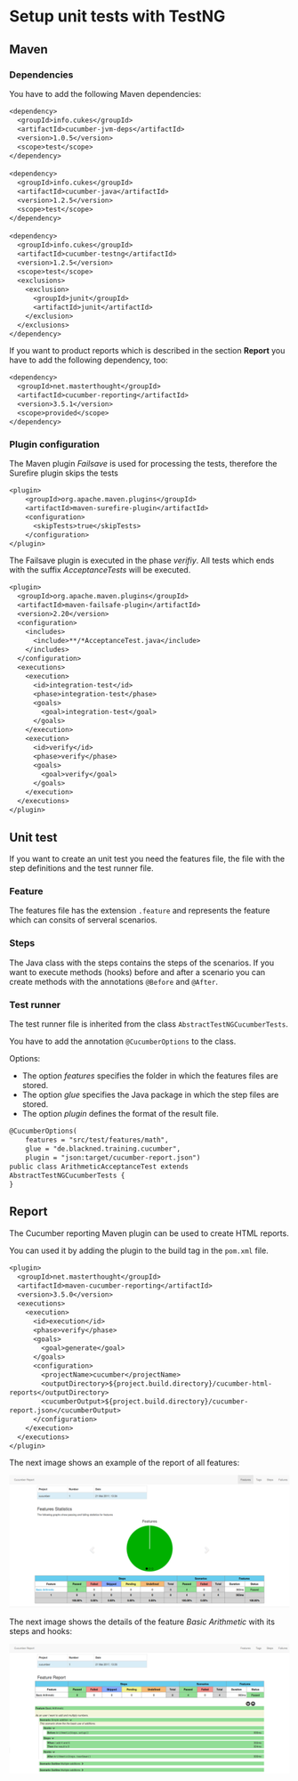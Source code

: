 # Setup unit tests with TestNG

## Maven
 
### Dependencies

You have to add the following Maven dependencies:

```
<dependency>
  <groupId>info.cukes</groupId>
  <artifactId>cucumber-jvm-deps</artifactId>
  <version>1.0.5</version>
  <scope>test</scope>
</dependency>

<dependency>
  <groupId>info.cukes</groupId>
  <artifactId>cucumber-java</artifactId>
  <version>1.2.5</version>
  <scope>test</scope>
</dependency>

<dependency>
  <groupId>info.cukes</groupId>
  <artifactId>cucumber-testng</artifactId>
  <version>1.2.5</version>
  <scope>test</scope>
  <exclusions>
    <exclusion>
      <groupId>junit</groupId>
      <artifactId>junit</artifactId>
    </exclusion>
  </exclusions>
</dependency>
```

If you want to product reports which is described in the section **Report** you have to add the following dependency, too:

```
<dependency>
  <groupId>net.masterthought</groupId>
  <artifactId>cucumber-reporting</artifactId>
  <version>3.5.1</version>
  <scope>provided</scope>
</dependency>
```

### Plugin configuration

The Maven plugin *Failsave* is used for processing the tests, therefore the Surefire plugin skips the tests
```
<plugin>
    <groupId>org.apache.maven.plugins</groupId>
    <artifactId>maven-surefire-plugin</artifactId>
    <configuration>
      <skipTests>true</skipTests>
    </configuration>
</plugin>
```

The Failsave plugin is executed in the phase *verifiy*. All tests which ends with the suffix *AcceptanceTests* will
be executed.

```
<plugin>
  <groupId>org.apache.maven.plugins</groupId>
  <artifactId>maven-failsafe-plugin</artifactId>
  <version>2.20</version>
  <configuration>
    <includes>
      <include>**/*AcceptanceTest.java</include>
    </includes>
  </configuration>
  <executions>
    <execution>
      <id>integration-test</id>
      <phase>integration-test</phase>
      <goals>
        <goal>integration-test</goal>
      </goals>
    </execution>
    <execution>
      <id>verify</id>
      <phase>verify</phase>
      <goals>
        <goal>verify</goal>
      </goals>
    </execution>
  </executions>
</plugin>
```

## Unit test

If you want to create an unit test you need the features file, the file with the step
definitions and the test runner file.

### Feature

The features file has the extension `.feature` and represents the feature which can consits
of serveral scenarios.


### Steps

The Java class with the steps contains the steps of the scenarios. If you want to execute
methods (hooks) before and after a scenario you can create methods with the annotations
`@Before` and `@After`.

### Test runner

The test runner file is inherited from the class `AbstractTestNGCucumberTests`.

You have to add the annotation `@CucumberOptions` to the class.

Options:
* The option *features* specifies the folder in which the features files are stored.
* The option *glue* specifies the Java package in which the step files are stored.
* The option *plugin* defines the format of the result file.

```
@CucumberOptions(
    features = "src/test/features/math",
    glue = "de.blackned.training.cucumber",
    plugin = "json:target/cucumber-report.json")
public class ArithmeticAcceptanceTest extends AbstractTestNGCucumberTests {
}
```

## Report

The Cucumber reporting Maven plugin can be used to create HTML reports.

You can used it by adding the plugin to the build tag in the `pom.xml` file.

```
<plugin>
  <groupId>net.masterthought</groupId>
  <artifactId>maven-cucumber-reporting</artifactId>
  <version>3.5.0</version>
  <executions>
    <execution>
      <id>execution</id>
      <phase>verify</phase>
      <goals>
        <goal>generate</goal>
      </goals>
      <configuration>
        <projectName>cucumber</projectName>
        <outputDirectory>${project.build.directory}/cucumber-html-reports</outputDirectory>
        <cucumberOutput>${project.build.directory}/cucumber-report.json</cucumberOutput>
      </configuration>
    </execution>
  </executions>
</plugin>
```

The next image shows an example of the report of all features:

![Example of a report of all features](cucumber_report_features.png)

The next image shows the details of the feature *Basic Arithmetic* with its steps and hooks:

![Example of a feature report](cucumber_report_feature_detail.png)